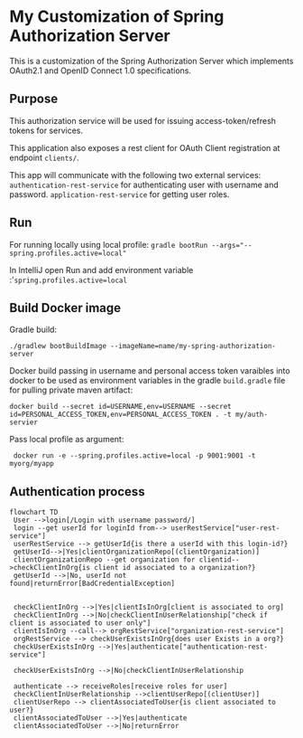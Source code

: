 # My Customization of Spring Authorization Server
This is a customization of the Spring Authorization Server which implements OAuth2.1 and OpenID Connect 1.0 specifications.


## Purpose
This authorization service will be used for issuing access-token/refresh tokens for services. 

This application also exposes a rest client for OAuth Client registration at endpoint `clients/`.

This app will communicate with the following two external services:
`authentication-rest-service` for authenticating user with username and password.
`application-rest-service` for getting user roles.

## Run
For running locally using local profile:
`gradle bootRun --args="--spring.profiles.active=local"`

In IntelliJ open Run and add environment variable :'`spring.profiles.active=local` 
## Build Docker image
Gradle build:
```
./gradlew bootBuildImage --imageName=name/my-spring-authorization-server
```
Docker build passing in username and personal access token varaibles into docker to be used as environment variables in the gradle `build.gradle` file for pulling private maven artifact:
```
docker build --secret id=USERNAME,env=USERNAME --secret id=PERSONAL_ACCESS_TOKEN,env=PERSONAL_ACCESS_TOKEN . -t my/auth-servier
```

Pass local profile as argument:
```
 docker run -e --spring.profiles.active=local -p 9001:9001 -t myorg/myapp
```


## Authentication process
```mermaid
flowchart TD
 User -->login[/Login with username password/]
 login --get userId for loginId from--> userRestService["user-rest-service"]
 userRestService --> getUserId{is there a userId with this login-id?}
 getUserId-->|Yes|clientOrganizationRepo[(clientOrganization)]
 clientOrganizationRepo --get organization for clientid-->checkClientInOrg{is client id associated to a organization?}
 getUserId -->|No, userId not found|returnError[BadCredentialException]
 
 
 checkClientInOrg -->|Yes|clientIsInOrg[client is associated to org]
 checkClientInOrg -->|No|checkClientInUserRelationship["check if client is associated to user only"]
 clientIsInOrg --call--> orgRestService["organization-rest-service"]
 orgRestService --> checkUserExistsInOrg{does user Exists in a org?} 
 checkUserExistsInOrg -->|Yes|authenticate["authentication-rest-service"]
 
 checkUserExistsInOrg -->|No|checkClientInUserRelationship 
 
 authenticate --> receiveRoles[receive roles for user]
 checkClientInUserRelationship -->clientUserRepo[(clientUser)]
 clientUserRepo --> clientAssociatedToUser{is client associated to user?}
 clientAssociatedToUser -->|Yes|authenticate
 clientAssociatedToUser -->|No|returnError
 
```